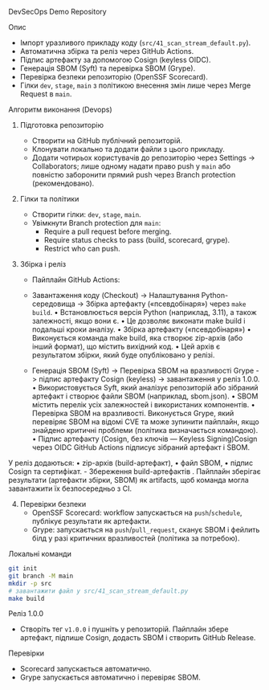 DevSecOps Demo Repository

Опис
- Імпорт уразливого прикладу коду (`src/41_scan_stream_default.py`).
- Автоматична збірка та реліз через GitHub Actions.
- Підпис артефакту за допомогою Cosign (keyless OIDC).
- Генерація SBOM (Syft) та перевірка SBOM (Grype).
- Перевірка безпеки репозиторію (OpenSSF Scorecard).
- Гілки `dev`, `stage`, `main` з політикою внесення змін лише через Merge Request в `main`.

Алгоритм виконання (Devops)
1) Підготовка репозиторію
   - Створити на GitHub публічний репозиторій.
   - Клонувати локально та додати файли з цього прикладу.
   - Додати чотирьох користувачів до репозиторію через Settings → Collaborators; лише одному надати право push у `main` або повністю заборонити прямий push через Branch protection (рекомендовано).

2) Гілки та політики
   - Створити гілки: `dev`, `stage`, `main`.
   - Увімкнути Branch protection для `main`:
     - Require a pull request before merging.
     - Require status checks to pass (build, scorecard, grype).
     - Restrict who can push.

3) Збірка і реліз
    - Пайплайн GitHub Actions:
     - Завантаження коду (Checkout) -> Налаштування Python-середовища -> Збірка артефакту («псевдобінаря») через `make build`.
 • Встановлюється версія Python (наприклад, 3.11), а також залежності, якщо вони є.
 • Це дозволяє виконати make build і подальші кроки аналізу.
 • Збірка артефакту («псевдобінаря»)
 • Виконується команда make build, яка створює zip-архів (або інший формат), що містить вихідний код.
 • Цей архів є результатом збірки, який буде опубліковано у релізі.
 
     - Генерація SBOM (Syft) → Перевірка SBOM на вразливості Grype -> підпис артефакту Cosign (keyless) → завантаження у реліз 1.0.0.
 • Використовується Syft, який аналізує репозиторій або зібраний артефакт і створює файли SBOM (наприклад, sbom.json).
 • SBOM містить перелік усіх залежностей і використаних компонентів.
 • Перевірка SBOM на вразливості. Виконується Grype, який перевіряє SBOM на відомі CVE та може зупинити пайплайн, якщо знайдено критичні проблеми (політика визначається командою).
 • Підпис артефакту (Cosign, без ключів — Keyless Signing)Cosign через OIDC GitHub Actions підписує зібраний артефакт і SBOM.

У реліз додаються:
	•	zip-архів (build-артефакт),
	•	файл SBOM,
	•	підпис Cosign та сертифікат.
     - Збереження build-артефактів .
Пайплайн зберігає результати (артефакти збірки, SBOM) як artifacts, щоб команда могла завантажити їх безпосередньо з CI.

	
4) Перевірки безпеки
   - OpenSSF Scorecard: workflow запускається на `push`/`schedule`, публікує результати як артефакти.
   - Grype: запускається на `push`/`pull_request`, сканує SBOM і фейлить білд у разі критичних вразливостей (політика за потребою).


Локальні команди 
```bash
git init
git branch -M main
mkdir -p src
# завантажити файл у src/41_scan_stream_default.py
make build
```

Реліз 1.0.0
- Створіть тег `v1.0.0` і пушніть у репозиторій. Пайплайн збере артефакт, підпише Cosign, додасть SBOM і створить GitHub Release.

Перевірки
- Scorecard запускається автоматично.
- Grype запускається автоматично і перевіряє SBOM.


